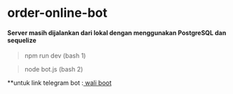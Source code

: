 # order-online-bot
#### Server masih dijalankan dari lokal dengan menggunakan PostgreSQL dan sequelize

<blockquote> npm run dev (bash 1) </blockquote>
<blockquote> node bot.js (bash 2) </blockquote>

**untuk link telegram bot :<a href='https://web.telegram.org/#/im?p=@Waliecomercebot'> wali boot </a>
